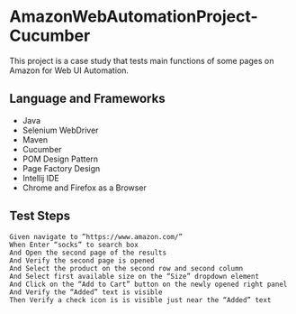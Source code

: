 # AmazonWebAutomationProject-Cucumber
This project is a case study that tests main functions of some pages on Amazon for Web UI Automation.
## Language and Frameworks
* Java
* Selenium WebDriver
* Maven
* Cucumber
* POM Design Pattern
* Page Factory Design
* Intellij IDE
* Chrome and Firefox as a Browser

## Test Steps
    Given navigate to ”https://www.amazon.com/”
    When Enter “socks” to search box
    And Open the second page of the results
    And Verify the second page is opened
    And Select the product on the second row and second column
    And Select first available size on the “Size” dropdown element
    And Click on the “Add to Cart” button on the newly opened right panel
    And Verify the “Added” text is visible
    Then Verify a check icon is is visible just near the “Added” text
